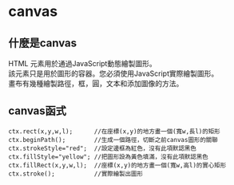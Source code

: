 # canvas  

## 什麼是canvas  
HTML <canvas>元素用於通過JavaScript動態繪製圖形。  
該<canvas>元素只是用於圖形的容器。您必須使用JavaScript實際繪製圖形。  
畫布有幾種繪製路徑，框，圓，文本和添加圖像的方法。  

## canvas函式  
``` 
ctx.rect(x,y,w,l);      //在座標(x,y)的地方畫一個(寬w,長l)的矩形  
ctx.beginPath();        //生成一個路徑，切斷之前canvas圖形的關聯  
ctx.strokeStyle="red";  //設定邊框為紅色，沒有此項默認黑色  
ctx.fillStyle="yellow"; //把圖形設為黃色填滿，沒有此項默認黑色   
ctx.fillRect(x,y,w,l);  //座標(x,y)的地方畫一個(寬w,高l)的實心矩形  
ctx.stroke();           //實際繪製出圖形  
``` 